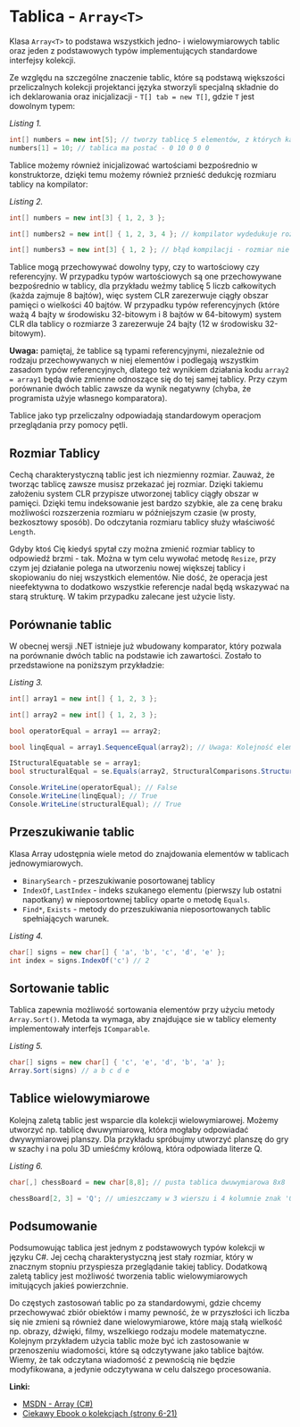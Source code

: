 # Tablica - `Array<T>`

Klasa `Array<T>` to podstawa wszystkich jedno- i wielowymiarowych tablic oraz jeden z podstawowych typów implementujących standardowe interfejsy kolekcji.

Ze względu na szczególne znaczenie tablic, które są podstawą większości przeliczalnych kolekcji projektanci języka stworzyli specjalną składnie do ich deklarowania oraz inicjalizacji - `T[] tab = new T[]`, gdzie `T` jest dowolnym typem:

_Listing 1._

```csharp
int[] numbers = new int[5]; // tworzy tablicę 5 elementów, z których każdy element ma wartość 0
numbers[1] = 10; // tablica ma postać - 0 10 0 0 0
```

Tablice możemy również inicjalizować wartościami bezpośrednio w konstruktorze, dzięki temu możemy również prznieść dedukcję rozmiaru tablicy na kompilator:

_Listing 2._

```csharp
int[] numbers = new int[3] { 1, 2, 3 };

int[] numbers2 = new int[] { 1, 2, 3, 4 }; // kompilator wydedukuje rozmiar tablicy 4

int[] numbers3 = new int[3] { 1, 2 }; // błąd kompilacji - rozmiar nie zgadza się z zawartością
```

Tablice mogą przechowywać dowolny typy, czy to wartościowy czy referencyjny. W przypadku typów wartościowych są one przechowywane bezpośrednio w tablicy, dla przykładu weźmy tablicę 5 liczb całkowitych (każda zajmuje 8 bajtów), więc system CLR zarezerwuje ciągły obszar pamięci o wielkości 40 bajtów. W przypadku typów referencyjnych (które ważą 4 bajty w środowisku 32-bitowym i 8 bajtów w 64-bitowym) system CLR dla tablicy o rozmiarze 3 zarezerwuje 24 bajty (12 w środowisku 32-bitowym).

**Uwaga:** pamiętaj, że tablice są typami referencyjnymi, niezależnie od rodzaju przechowywanych w niej elementów i podlegają wszystkim zasadom typów referencyjnych, dlatego też wynikiem działania kodu `array2 = array1` będą dwie zmienne odnoszące się do tej samej tablicy. Przy czym porównanie dwóch tablic zawsze da wynik negatywny (chyba, że programista użyje własnego komparatora).

Tablice jako typ przeliczalny odpowiadają standardowym operacjom przeglądania przy pomocy pętli.

## Rozmiar Tablicy

Cechą charakterystyczną tablic jest ich niezmienny rozmiar. Zauważ, że tworząc tablicę zawsze musisz przekazać jej rozmiar. Dzięki takiemu założeniu system CLR przypisze utworzonej tablicy ciągły obszar w pamięci. Dzięki temu indeksowanie jest bardzo szybkie, ale za cenę braku możliwości rozszerzenia rozmiaru w późniejszym czasie (w prosty, bezkosztowy sposób). Do odczytania rozmiaru tablicy służy właściwość `Length`.

Gdyby ktoś Cię kiedyś spytał czy można zmienić rozmiar tablicy to odpowiedź brzmi - tak. Można w tym celu wywołać metodę `Resize`, przy czym jej działanie polega na utworzeniu nowej większej tablicy i skopiowaniu do niej wszystkich elementów. Nie dość, że operacja jest nieefektywna to dodatkowo wszystkie referencje nadal będą wskazywać na starą strukturę. W takim przypadku zalecane jest użycie listy.

## Porównanie tablic

W obecnej wersji .NET istnieje już wbudowany komparator, który pozwala na porównanie dwóch tablic na podstawie ich zawartości. Zostało to przedstawione na poniższym przykładzie:

_Listing 3._

```csharp
int[] array1 = new int[] { 1, 2, 3 };

int[] array2 = new int[] { 1, 2, 3 };

bool operatorEqual = array1 == array2;

bool linqEqual = array1.SequenceEqual(array2); // Uwaga: Kolejność elementów w tablicy ma znaczenie

IStructuralEquatable se = array1;
bool structuralEqual = se.Equals(array2, StructuralComparisons.StructuralEqualityComparer);

Console.WriteLine(operatorEqual); // False
Console.WriteLine(linqEqual); // True
Console.WriteLine(structuralEqual); // True
```

## Przeszukiwanie tablic

Klasa Array udostępnia wiele metod do znajdowania elementów w tablicach jednowymiarowych.

- `BinarySearch` - przeszukiwanie posortowanej tablicy
- `IndexOf`, `LastIndex` - indeks szukanego elementu (pierwszy lub ostatni napotkany) w nieposortownej tablicy oparte o metodę `Equals`.
- `Find*`, `Exists` - metody do przeszukiwania nieposortowanych tablic spełniających warunek.

_Listing 4._

```csharp
char[] signs = new char[] { 'a', 'b', 'c', 'd', 'e' };
int index = signs.IndexOf('c') // 2
```

## Sortowanie tablic

Tablica zapewnia możliwość sortowania elementów przy użyciu metody `Array.Sort()`. Metoda ta wymaga, aby znajdujące sie w tablicy elementy implementowały interfejs `IComparable`.

_Listing 5._

```csharp
char[] signs = new char[] { 'c', 'e', 'd', 'b', 'a' };
Array.Sort(signs) // a b c d e
```

## Tablice wielowymiarowe

Kolejną zaletą tablic jest wsparcie dla kolekcji wielowymiarowej. Możemy utworzyć np. tablicę dwuwymiarową, która mogłaby odpowiadać dwywymiarowej planszy. Dla przykładu spróbujmy utworzyć planszę do gry w szachy i na polu 3D umieśćmy królową, która odpowiada literze Q.

_Listing 6._

```csharp
char[,] chessBoard = new char[8,8]; // pusta tablica dwuwymiarowa 8x8

chessBoard[2, 3] = 'Q'; // umieszczamy w 3 wierszu i 4 kolumnie znak 'Q'
```

## Podsumowanie

Podsumowując tablica jest jednym z podstawowych typów kolekcji w języku C#. Jej cechą charakterystyczną jest stały rozmiar, który w znacznym stopniu przyspiesza przeglądanie takiej tablicy. Dodatkową zaletą tablicy jest możliwość tworzenia tablic wielowymiarowych imitujących jakieś powierzchnie.

Do częstych zastosowań tablic po za standardowymi, gdzie chcemy przechowywać zbiór obiektów i mamy pewność, że w przyszłości ich liczba się nie zmieni są również dane wielowymiarowe, które mają stałą wielkość np. obrazy, dźwięki, filmy, wszelkiego rodzaju modele matematyczne. Kolejnym przykładem użycia tablic może być ich zastosowanie w przenoszeniu wiadomości, które są odczytywane jako tablice bajtów. Wiemy, że tak odczytana wiadomość z pewnością nie będzie modyfikowana, a jedynie odczytywana w celu dalszego procesowania.

**Linki:**

- [MSDN - Array (C#)](https://learn.microsoft.com/en-us/dotnet/csharp/programming-guide/arrays/)
- [Ciekawy Ebook o kolekcjach (strony 6-21)](https://dev-hobby.pl/wordpress/wp-content/uploads/wpcfto_files/c91d5f5cff94bdb8475108b7dae84e52book.pdf)
